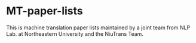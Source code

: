 # MT-paper-lists
This is machine translation paper lists maintained by a joint team from NLP Lab. at Northeastern University and the NiuTrans Team.
